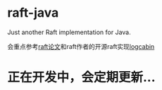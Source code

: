 # raft-java
Just another Raft implementation for Java.

会重点参考[raft论文](https://github.com/maemual/raft-zh_cn)和raft作者的开源raft实现[logcabin](https://github.com/logcabin/logcabin)


# 正在开发中，会定期更新...

